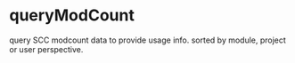 # queryModCount
query SCC modcount data to provide usage info. sorted by module, project or user perspective. 
